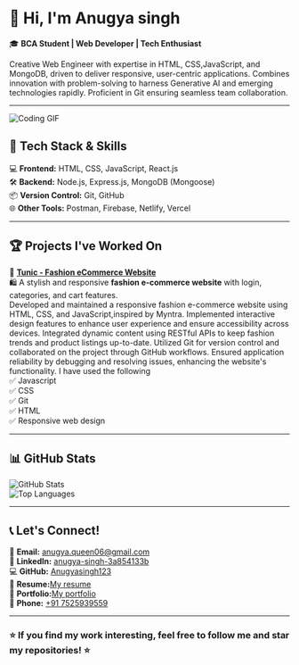 # 👋 Hi, I'm Anugya singh 

🎓 **BCA Student | Web Developer | Tech Enthusiast**  

Creative Web Engineer with expertise in HTML, CSS,JavaScript, and MongoDB, driven to deliver responsive, user-centric applications. Combines innovation with problem-solving to harness Generative AI and emerging technologies rapidly. Proficient in Git ensuring seamless team collaboration.

---
![Coding GIF](https://media.giphy.com/media/cNfIqjpCY1zqfaLmd8/giphy.gif?cid=ecf05e4731voy09lbmuyqdsmwu3pecj0vmi0iq5s7pb6akjb&ep=v1_gifs_related&rid=giphy.gif&ct=g)


## 🚀 **Tech Stack & Skills**
💻 **Frontend:** HTML, CSS, JavaScript, React.js  
🛠️ **Backend:** Node.js, Express.js, MongoDB (Mongoose)  
📦 **Version Control:** Git, GitHub  
🌐 **Other Tools:** Postman, Firebase, Netlify, Vercel  

---

## 🏆 **Projects I've Worked On**
🔹 **[Tunic - Fashion eCommerce Website](https://anugyasingh123.github.io/Project1/)**  
🛍️ A stylish and responsive **fashion e-commerce website** with login, categories, and cart features.  
Developed and maintained a responsive fashion e-commerce website using HTML, CSS, and JavaScript,inspired by Myntra. Implemented interactive design features to enhance user experience and ensure accessibility across devices. Integrated dynamic content using RESTful APIs to keep fashion trends and product listings up-to-date. Utilized Git for version control and collaborated on the project through GitHub workflows. Ensured application reliability by debugging and resolving issues, enhancing the website's functionality.
I have used the following </br>
✅ Javascript</br>
✅ CSS</br>
✅ Git</br>
✅ HTML</br>
✅ Responsive web design


---

## 📊 **GitHub Stats**
![GitHub Stats](https://github-readme-stats.vercel.app/api?username=Anugyasingh123&show_icons=true&theme=tokyonight)  
![Top Languages](https://github-readme-stats.vercel.app/api/top-langs/?username=Anugyasingh123&layout=compact&theme=tokyonight)  

---

## 📞 **Let's Connect!**
📩 **Email:** [anugya.queen06@gmail.com](mailto:anugya.queen06@gmail.com)  
🔗 **LinkedIn:** [anugya-singh-3a854133b](https://linkedin.com/in/anugya-singh-3a854133b)  
💻 **GitHub:** [Anugyasingh123](https://github.com/Anugyasingh123)  
📖 **Resume:**[My resume](https://drive.google.com/file/d/1aEjcu9ypbtbdgNxx7TghQiuKfUFaxmmB/view?usp=sharing)</br>
📘 **Portfolio:**[My portfolio](https://anugyasingh123.github.io/Portfolio/)</br>
📱 **Phone:** [+91 7525939559](tel:+917525939559)  

---

### ⭐ **If you find my work interesting, feel free to follow me and star my repositories!** ⭐  
